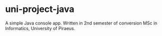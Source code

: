 # uni-project-java
A simple Java console app. Written in 2nd semester of conversion MSc in Informatics, University of Piraeus.
